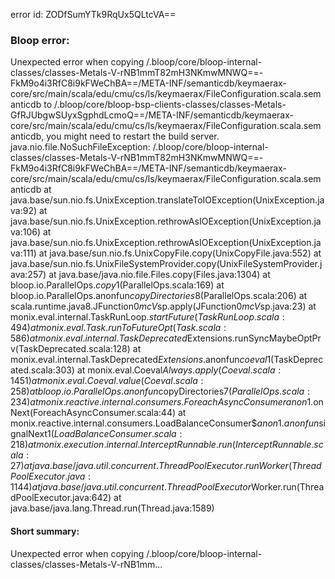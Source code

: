 error id: ZODfSumYTk9RqUx5QLtcVA==
### Bloop error:

Unexpected error when copying <WORKSPACE>/.bloop/core/bloop-internal-classes/classes-Metals-V-rNB1mmT82mH3NKmwMNWQ==-FkM9o4i3RfC8i9kFWeChBA==/META-INF/semanticdb/keymaerax-core/src/main/scala/edu/cmu/cs/ls/keymaerax/FileConfiguration.scala.semanticdb to <WORKSPACE>/.bloop/core/bloop-bsp-clients-classes/classes-Metals-GfRJUbgwSUyxSgphdLcmoQ==/META-INF/semanticdb/keymaerax-core/src/main/scala/edu/cmu/cs/ls/keymaerax/FileConfiguration.scala.semanticdb, you might need to restart the build server.
java.nio.file.NoSuchFileException: <WORKSPACE>/.bloop/core/bloop-internal-classes/classes-Metals-V-rNB1mmT82mH3NKmwMNWQ==-FkM9o4i3RfC8i9kFWeChBA==/META-INF/semanticdb/keymaerax-core/src/main/scala/edu/cmu/cs/ls/keymaerax/FileConfiguration.scala.semanticdb
	at java.base/sun.nio.fs.UnixException.translateToIOException(UnixException.java:92)
	at java.base/sun.nio.fs.UnixException.rethrowAsIOException(UnixException.java:106)
	at java.base/sun.nio.fs.UnixException.rethrowAsIOException(UnixException.java:111)
	at java.base/sun.nio.fs.UnixCopyFile.copy(UnixCopyFile.java:552)
	at java.base/sun.nio.fs.UnixFileSystemProvider.copy(UnixFileSystemProvider.java:257)
	at java.base/java.nio.file.Files.copy(Files.java:1304)
	at bloop.io.ParallelOps$.copy$1(ParallelOps.scala:169)
	at bloop.io.ParallelOps$.$anonfun$copyDirectories$8(ParallelOps.scala:206)
	at scala.runtime.java8.JFunction0$mcV$sp.apply(JFunction0$mcV$sp.java:23)
	at monix.eval.internal.TaskRunLoop$.startFuture(TaskRunLoop.scala:494)
	at monix.eval.Task.runToFutureOpt(Task.scala:586)
	at monix.eval.internal.TaskDeprecated$Extensions.runSyncMaybeOptPrv(TaskDeprecated.scala:128)
	at monix.eval.internal.TaskDeprecated$Extensions.$anonfun$coeval$1(TaskDeprecated.scala:303)
	at monix.eval.Coeval$Always.apply(Coeval.scala:1451)
	at monix.eval.Coeval.value(Coeval.scala:258)
	at bloop.io.ParallelOps$.$anonfun$copyDirectories$7(ParallelOps.scala:234)
	at monix.reactive.internal.consumers.ForeachAsyncConsumer$$anon$1.onNext(ForeachAsyncConsumer.scala:44)
	at monix.reactive.internal.consumers.LoadBalanceConsumer$$anon$1.$anonfun$signalNext$1(LoadBalanceConsumer.scala:218)
	at monix.execution.internal.InterceptRunnable.run(InterceptRunnable.scala:27)
	at java.base/java.util.concurrent.ThreadPoolExecutor.runWorker(ThreadPoolExecutor.java:1144)
	at java.base/java.util.concurrent.ThreadPoolExecutor$Worker.run(ThreadPoolExecutor.java:642)
	at java.base/java.lang.Thread.run(Thread.java:1589)
#### Short summary: 

Unexpected error when copying <WORKSPACE>/.bloop/core/bloop-internal-classes/classes-Metals-V-rNB1mm...